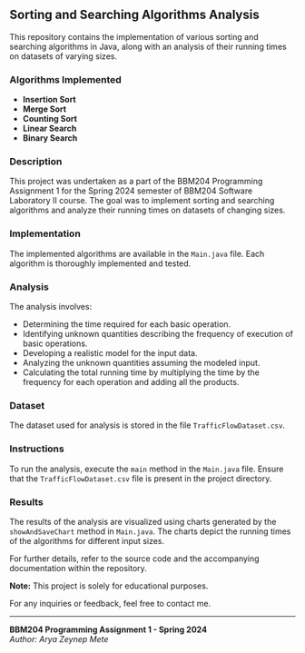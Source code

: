 ## Sorting and Searching Algorithms Analysis

This repository contains the implementation of various sorting and searching algorithms in Java, along with an analysis of their running times on datasets of varying sizes.

### Algorithms Implemented
- **Insertion Sort**
- **Merge Sort**
- **Counting Sort**
- **Linear Search**
- **Binary Search**

### Description
This project was undertaken as a part of the BBM204 Programming Assignment 1 for the Spring 2024 semester of BBM204 Software Laboratory II course. The goal was to implement sorting and searching algorithms and analyze their running times on datasets of changing sizes.

### Implementation
The implemented algorithms are available in the `Main.java` file. Each algorithm is thoroughly implemented and tested.

### Analysis
The analysis involves:
- Determining the time required for each basic operation.
- Identifying unknown quantities describing the frequency of execution of basic operations.
- Developing a realistic model for the input data.
- Analyzing the unknown quantities assuming the modeled input.
- Calculating the total running time by multiplying the time by the frequency for each operation and adding all the products.

### Dataset
The dataset used for analysis is stored in the file `TrafficFlowDataset.csv`.

### Instructions
To run the analysis, execute the `main` method in the `Main.java` file. Ensure that the `TrafficFlowDataset.csv` file is present in the project directory.

### Results
The results of the analysis are visualized using charts generated by the `showAndSaveChart` method in `Main.java`. The charts depict the running times of the algorithms for different input sizes.

For further details, refer to the source code and the accompanying documentation within the repository.

**Note:** This project is solely for educational purposes.

For any inquiries or feedback, feel free to contact me.

---

**BBM204 Programming Assignment 1 - Spring 2024**  
*Author: Arya Zeynep Mete*
